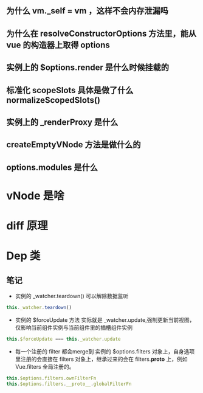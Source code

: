 ## 为什么 vm._self = vm ，这样不会内存泄漏吗
## 为什么在 resolveConstructorOptions 方法里，能从 vue 的构造器上取得 options
## 实例上的 $options.render 是什么时候挂载的
## 标准化 scopeSlots 具体是做了什么 normalizeScopedSlots()
## 实例上的 _renderProxy 是什么
## createEmptyVNode 方法是做什么的
## options.modules 是什么

# vNode 是啥
# diff 原理
# Dep 类



## 笔记
- 实例的 _watcher.teardown() 可以解除数据监听
```js
this._watcher.teardown()
```

- 实例的 $forceUpdate 方法 实际就是 _watcher.update,强制更新当前视图，仅影响当前组件实例与当前组件里的插槽组件实例
```js
this.$forceUpdate === this._watcher.update
```

- 每一个注册的 filter 都会merge到 实例的 $options.filters 对象上，自身选项里注册的会直接在 filters 对象上，继承过来的会在 filters.__proto__ 上，例如  Vue.filters 全局注册的。
```js
this.$options.filters.ownFilterFn
this.$options.filters.__proto__.globalFilterFn
```